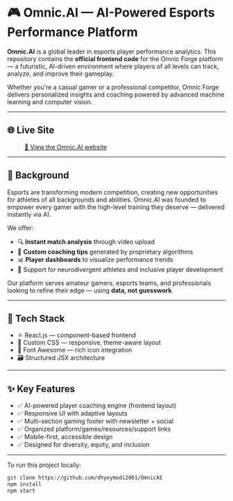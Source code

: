 # 🎮 Omnic.AI — AI-Powered Esports Performance Platform

**Omnic.AI** is a global leader in esports player performance analytics. This repository contains the **official frontend code** for the Omnic Forge platform — a futuristic, AI-driven environment where players of all levels can track, analyze, and improve their gameplay.

Whether you're a casual gamer or a professional competitor, Omnic Forge delivers personalized insights and coaching powered by advanced machine learning and computer vision.

---

## 🌐 Live Site

> [🔗 View the Omnic.AI website](https://omnicai.netlify.app/)

---

## 📖 Background

Esports are transforming modern competition, creating new opportunities for athletes of all backgrounds and abilities. Omnic.AI was founded to empower every gamer with the high-level training they deserve — delivered instantly via AI.

We offer:
- 🔍 **Instant match analysis** through video upload  
- 🧠 **Custom coaching tips** generated by proprietary algorithms  
- 📊 **Player dashboards** to visualize performance trends  
- 🧩 Support for neurodivergent athletes and inclusive player development  

Our platform serves amateur gamers, esports teams, and professionals looking to refine their edge — using **data, not guesswork**.

---

## 🧰 Tech Stack

- ⚛️ React.js — component-based frontend  
- 🎨 Custom CSS — responsive, theme-aware layout  
- 🎯 Font Awesome — rich icon integration  
- 🗃️ Structured JSX architecture  

---

## ✨ Key Features

- ✅ AI-powered player coaching engine (frontend layout)
- ✅ Responsive UI with adaptive layouts
- ✅ Multi-section gaming footer with newsletter + social
- ✅ Organized platform/games/resources/support links
- ✅ Mobile-first, accessible design
- ✅ Designed for diversity, equity, and inclusion

---

To run this project locally:

```bash
git clone https://github.com/dhyeymodi2001/OmnicAI
npm install
npm start

